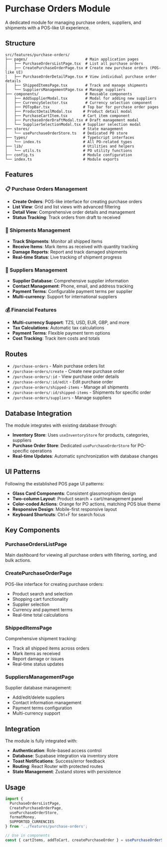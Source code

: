 # Purchase Orders Module

A dedicated module for managing purchase orders, suppliers, and shipments with a POS-like UI experience.

## Structure

```
src/features/purchase-orders/
├── pages/                          # Main application pages
│   ├── PurchaseOrdersListPage.tsx  # List all purchase orders
│   ├── CreatePurchaseOrderPage.tsx # Create new purchase orders (POS-like UI)
│   ├── PurchaseOrderDetailPage.tsx # View individual purchase order details
│   ├── ShippedItemsPage.tsx        # Track and manage shipments
│   └── SuppliersManagementPage.tsx # Manage suppliers
├── components/                     # Reusable components
│   ├── AddSupplierModal.tsx        # Modal for adding new suppliers
│   ├── CurrencySelector.tsx        # Currency selection component
│   ├── POTopBar.tsx               # Top bar for purchase order pages
│   ├── ProductDetailModal.tsx     # Product detail modal
│   ├── PurchaseCartItem.tsx       # Cart item component
│   ├── PurchaseOrderDraftModal.tsx # Draft management modal
│   └── SupplierSelectionModal.tsx # Supplier selection modal
├── stores/                        # State management
│   └── usePurchaseOrderStore.ts   # Dedicated PO store
├── types/                         # TypeScript interfaces
│   └── index.ts                   # All PO-related types
├── lib/                           # Utilities and helpers
│   └── utils.ts                   # PO utility functions
├── config.ts                      # Module configuration
└── index.ts                       # Module exports
```

## Features

### 📋 Purchase Orders Management
- **Create Orders**: POS-like interface for creating purchase orders
- **List View**: Grid and list views with advanced filtering
- **Detail View**: Comprehensive order details and management
- **Status Tracking**: Track orders from draft to received

### 🚚 Shipments Management
- **Track Shipments**: Monitor all shipped items
- **Receive Items**: Mark items as received with quantity tracking
- **Damage Reports**: Report and track damaged shipments
- **Real-time Status**: Live tracking of shipment progress

### 👥 Suppliers Management
- **Supplier Database**: Comprehensive supplier information
- **Contact Management**: Phone, email, and address tracking
- **Payment Terms**: Configurable payment terms per supplier
- **Multi-currency**: Support for international suppliers

### 💰 Financial Features
- **Multi-currency Support**: TZS, USD, EUR, GBP, and more
- **Tax Calculations**: Automatic tax calculations
- **Payment Terms**: Flexible payment term options
- **Cost Tracking**: Track item costs and totals

## Routes

- `/purchase-orders` - Main purchase orders list
- `/purchase-orders/create` - Create new purchase order
- `/purchase-orders/:id` - View purchase order details
- `/purchase-orders/:id/edit` - Edit purchase order
- `/purchase-orders/shipped-items` - Manage all shipments
- `/purchase-orders/:id/shipped-items` - Shipments for specific order
- `/purchase-orders/suppliers` - Manage suppliers

## Database Integration

The module integrates with existing database through:
- **Inventory Store**: Uses `useInventoryStore` for products, categories, suppliers
- **Purchase Order Store**: Dedicated `usePurchaseOrderStore` for PO-specific operations
- **Real-time Updates**: Automatic synchronization with database changes

## UI Patterns

Following the established POS page UI patterns:
- **Glass Card Components**: Consistent glassmorphism design
- **Two-column Layout**: Product search + cart/management panel
- **Color-coded Actions**: Orange for PO actions, matching POS blue theme
- **Responsive Design**: Mobile-first responsive layout
- **Keyboard Shortcuts**: Ctrl+F for search focus

## Key Components

### PurchaseOrdersListPage
Main dashboard for viewing all purchase orders with filtering, sorting, and bulk actions.

### CreatePurchaseOrderPage
POS-like interface for creating purchase orders:
- Product search and selection
- Shopping cart functionality
- Supplier selection
- Currency and payment terms
- Real-time total calculations

### ShippedItemsPage
Comprehensive shipment tracking:
- Track all shipped items across orders
- Mark items as received
- Report damage or issues
- Real-time status updates

### SuppliersManagementPage
Supplier database management:
- Add/edit/delete suppliers
- Contact information management
- Payment terms configuration
- Multi-currency support

## Integration

The module is fully integrated with:
- **Authentication**: Role-based access control
- **Database**: Supabase integration via inventory store
- **Toast Notifications**: Success/error feedback
- **Routing**: React Router with protected routes
- **State Management**: Zustand stores with persistence

## Usage

```typescript
import { 
  PurchaseOrdersListPage,
  CreatePurchaseOrderPage,
  usePurchaseOrderStore,
  formatMoney,
  SUPPORTED_CURRENCIES
} from '../features/purchase-orders';

// Use in components
const { cartItems, addToCart, createPurchaseOrder } = usePurchaseOrderStore();
```